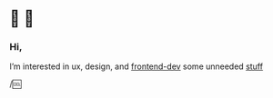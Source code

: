  # 👋  👀 
 ### Hi,
I’m interested in ux, design, and
[frontend-dev](//supercoolnamereally.se) 
some unneeded [stuff](https://gist.github.com/mrmakr/4888c687c5315aa0fe641e9a0849855d)

 /🆒
